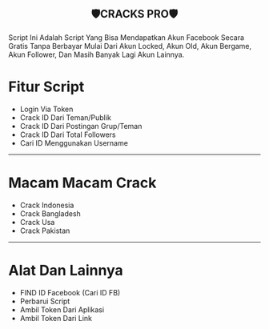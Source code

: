 <h2 align="center">🛡CRACKS PRO🛡</h2>
Script Ini Adalah Script Yang Bisa Mendapatkan Akun Facebook Secara Gratis Tanpa Berbayar Mulai Dari Akun Locked, Akun Old, Akun Bergame, Akun Follower, Dan Masih Banyak Lagi Akun Lainnya. 

# Fitur Script 
- Login Via Token
- Crack ID Dari Teman/Publik
- Crack ID Dari Postingan Grup/Teman
- Crack ID Dari Total Followers
- Cari ID Menggunakan Username

<hr/>

# Macam Macam Crack
- Crack Indonesia 
- Crack Bangladesh 
- Crack Usa 
- Crack Pakistan 

<hr/>

# Alat Dan Lainnya 
- FIND ID Facebook (Cari ID FB) 
- Perbarui Script
- Ambil Token Dari Aplikasi 
- Ambil Token Dari Link
